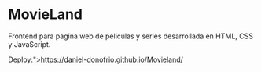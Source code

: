 # MovieLand
Frontend para pagina web de peliculas y series desarrollada en HTML, CSS y JavaScript.

<p>Deploy:<a href="https://daniel-donofrio.github.io/Movieland/">">https://daniel-donofrio.github.io/Movieland/</a></p>

